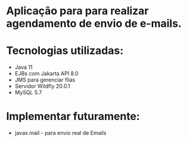 # Aplicação para para realizar agendamento de envio de e-mails.

# Tecnologias utilizadas:
- Java 11
- EJBs com Jakarta API 8.0
- JMS para gerenciar filas 
- Servidor Wildfly 20.0.1
- MySQL 5.7

# Implementar futuramente:
- javax.mail - para envio real de Emails